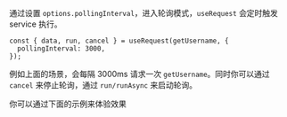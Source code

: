 <script setup>
import Polling from '../demo/polling.vue'
</script>
通过设置 `options.pollingInterval`，进入轮询模式，`useRequest` 会定时触发 service 执行。

```tsx | pure
const { data, run, cancel } = useRequest(getUsername, {
  pollingInterval: 3000,
});
```

例如上面的场景，会每隔 3000ms 请求一次 `getUsername`。同时你可以通过 `cancel` 来停止轮询，通过 `run/runAsync` 来启动轮询。

你可以通过下面的示例来体验效果
<Polling/>